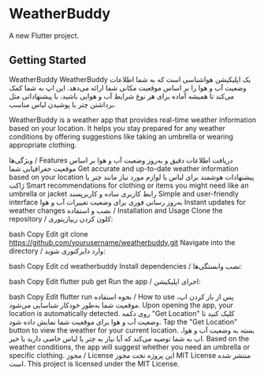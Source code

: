 # WeatherBuddy

A new Flutter project.

## Getting Started

WeatherBuddy
WeatherBuddy یک اپلیکیشن هواشناسی است که به شما اطلاعات وضعیت آب و هوا را بر اساس موقعیت مکانی شما ارائه می‌دهد. این اپ به شما کمک می‌کند تا همیشه آماده برای هر نوع شرایط آب و هوایی باشید، با پیشنهاداتی مثل برداشتن چتر یا پوشیدن لباس مناسب.

WeatherBuddy is a weather app that provides real-time weather information based on your location. It helps you stay prepared for any weather conditions by offering suggestions like taking an umbrella or wearing appropriate clothing.

ویژگی‌ها / Features
دریافت اطلاعات دقیق و به‌روز وضعیت آب و هوا بر اساس موقعیت جغرافیایی شما
Get accurate and up-to-date weather information based on your location
پیشنهادات هوشمند برای لباس یا لوازم مورد نیاز مانند چتر یا ژاکت
Smart recommendations for clothing or items you might need like an umbrella or jacket
رابط کاربری ساده و کاربرپسند
Simple and user-friendly interface
به‌روز رسانی فوری برای وضعیت تغییرات آب و هوا
Instant updates for weather changes
نصب و استفاده / Installation and Usage
Clone the repository / کلون کردن ریپازیتوری:

bash
Copy
Edit
git clone https://github.com/yourusername/weatherbuddy.git
Navigate into the directory / وارد دایرکتوری شوید:

bash
Copy
Edit
cd weatherbuddy
Install dependencies / نصب وابستگی‌ها:

bash
Copy
Edit
flutter pub get
Run the app / اجرای اپلیکیشن:

bash
Copy
Edit
flutter run
نحوه استفاده / How to use
پس از باز کردن اپ، موقعیت شما به‌طور خودکار شناسایی می‌شود.
Upon opening the app, your location is automatically detected.
روی دکمه "Get Location" کلیک کنید تا وضعیت آب و هوا برای موقعیت شما نمایش داده شود.
Tap the "Get Location" button to view the weather for your current location.
بسته به وضعیت آب و هوا، اپ به شما توصیه می‌کند که آیا نیاز به چتر یا لباس خاصی دارید یا خیر.
Based on the weather conditions, the app will suggest whether you need an umbrella or specific clothing.
مجوز / License
این پروژه تحت مجوز MIT License منتشر شده است.
This project is licensed under the MIT License.

